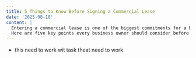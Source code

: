 ```yaml
---
title: 5 Things to Know Before Signing a Commercial Lease
date: '2025-08-18'
content: |
  Entering a commercial lease is one of the biggest commitments for a business.
  Here are five key points every business owner should consider before signing.
---
```

- this need to work wit task
theat need to work 